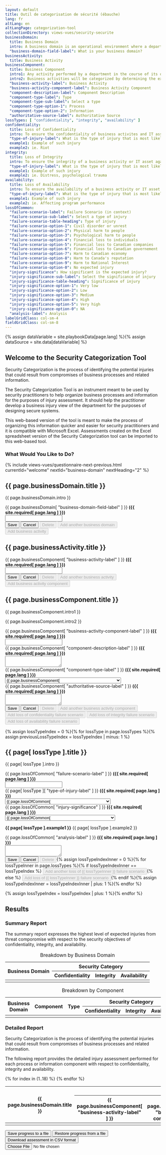 ```yaml
---
layout: default
title: Outil de categorisation de sécurité (ébauche)
lang: fr
altLang: en
altLangPage: categorization-tool
collectionDirectory: views-vues/security-securite
businessDomain:
  title: Business Domain
  intro: A business domain is an operational environment where a department performs business activities supporting common organizational objectives.
  "business-domain-field-label": What is your business domain?
businessActivity:
  title: Business Activity
businessComponent:
  title: Business Component
  intro1: Any activity performed by a department in the course of its operations to deliver or support the delivery of its programs or services. A business activity is composed of one or several business processes and related information assets.
  intro2: Business activities will be categorized by determining the expected injuries from IT-related threat compromise to the national and non-national interests that the business activities serve, and then determining the lveral of these expected injuries.
  "business-activity-label": Business Activity
  "business-activity-component-label": Business Activity Component
  "component-description-label": Component Description
  "component-type-label": Type
  "component-type-sub-label": Select a type
  "component-type-option-1": Process
  "component-type-option-2": Information
  "authoritative-source-label": Authoritative Source
lossTypes: [ "confidentiality", "integrity", "availability" ]
confidentiality:
  title: Loss of Confidentiality
  intro: To ensure the confidentiality of business activites and IT assets against a specified set of theats in order to prevent injury to national interests or non-national interests.
  "type-of-injury-label": What is the type of injury that is most likely to result from a loss of confidentiality?
  example1: Example of such injury
  example2: ie. Riot
integrity:
  title: Loss of Integrity
  intro: To ensure the integrity of a business activity or IT asset against a specified set of threats in order to prevent injury to national interests or non-national interests.
  "type-of-injury-label": What is the type of injury that is most likely to result from a loss of integrity?
  example1: Example of such injury
  example2: ie. Distress, psychological trauma
availability:
  title: Loss of Availability
  intro: To ensure the availability of a business activity or IT asset against a specified set of threats in order to prevent injury to national interests or non-national interests.
  "type-of-injury-label": What is the type of injury that is most likely to result from a loss of availability?
  example1: Example of such injury
  example2: ie. Affecting program performance
lossOfCommon:
  "failure-scenario-label": Failure Scenario (in context)
  "failure-scenario-sub-label": Select a type of injury
  "failure-scenario-table-heading": Type of injury
  "failure-scenario-option-1": Civil disorder or unrest
  "failure-scenario-option-2": Physical harm to people
  "failure-scenario-option-3": Psychological harm to people
  "failure-scenario-option-4": Financial loss to individuals
  "failure-scenario-option-5": Financial loss to Canadian companies
  "failure-scenario-option-6": Financial loss to Canadian governement
  "failure-scenario-option-7": Harm to Canadian economy
  "failure-scenario-option-8": Harm to Canada's reputation
  "failure-scenario-option-9": Harm to National Interest
  "failure-scenario-option-0": No expected injury
  "injury-significance": How significant is the expected injury?
  "injury-significance-sub-label": Select the significance of injury
  "injury-significance-table-heading": Significance of injury
  "injury-significance-option-1": Very low
  "injury-significance-option-2": Low
  "injury-significance-option-3": Medium
  "injury-significance-option-4": High
  "injury-significance-option-5": Very high
  "injury-significance-option-0": NA
  "analysis-label": Analysis
labelGridClass: col-sm-4
fieldGridClass: col-sm-8
---
```

{% assign dataVariable = site.playbookData[page.lang] %}{%
assign dataSource = site.data[dataVariable] %}

<span data-wb-format-gen='{ "resetForm": "#business-domain-form, #business-activity-form, #business-component-form, #loss-of-confidentiality-form, #loss-of-integrity-form, #loss-of-availability-form" }'></span>

<section id="welcome-section" class="wb-frmvld">
<form id="welcome-form" class="form-horizontal" method="post">

## Welcome to the Security Categorization Tool

Security Categorization is the process of identifying the potential injuries that could result from compromises of business processes and related information.

The Security Categorization Tool is an instrument meant to be used by security practitioners to help organize business processes and information for the purposes of injury assessment. It should help the practitioner develop a business injury view of the department for the purposes of designing secure systems.

This web-based version of the tool is meant to make the process of organizing this information quicker and easier for security practitioners and it is compatible with Microsoft Excel. Assessments created on the Excel spreadsheet version of the Security Categorization tool can be imported to this web-based tool.

<section>

<!-- markdownlint-disable MD026 -->

### What Would You Like to Do?

<!-- markdownlint-enable MD026 -->

<!-- Button for revealing the next section and hiding the current one -->
{% include views-vues/questionnaire-next-previous.html currentId="welcome" nextId="business-domain" nextHeading="2" %}

</section>

</form>
</section>

<section id="business-domain-section" class="hidden wb-frmvld">
<form id="business-domain-form" class="form-horizontal" method="post">

## {{ page.businessDomain.title }}

{{ page.businessDomain.intro }}

<div class="form-group" markdown="0">
<label for="business-domain-field" class="required {{ page.labelGridClass }}"><span class="field-name">{{ page.businessDomain[ "business-domain-field-label" ] }}</span> <strong class="required">({{ site.required[ page.lang ] }})</strong></label>
<div class="{{ page.fieldGridClass }}">
<input name="business-domain-field" id="business-domain-field" type="text" required="required" pattern=".{2,}" data-rule-minlength="2" />
</div>
</div>

<div class="btn-group" markdown="0">
<!-- Save to memory, update buttons across forms, enables/disables buttons in the current form, and (TODO) shows an indicator that the save was successful -->
<button id="save-domain" type="submit" class="btn btn-primary wb-calculate wb-format-gen" data-wb-calculate='{ "ignoreInit": true, "eventTrigger": "submit", "eventElement": "#business-domain-form", "listenerElement": "body", "returnFalse": true, "operations": [
  { "type": "action",
    "inputs": [
      { "type": "outputValue", "outputTarget": "#save-domain, #cancel-add-domain", "outputProperty": "disabled", "value": true },
      { "type": "outputValue", "outputTarget": "#delete-domain, #add-another-domain, #add-activity", "outputProperty": "disabled", "value": false },
      { "type": "event", "outputTarget": "#save-domain", "outputEvent": "save-domain-proceed" }
    ]
  }
] }' data-wb-format-gen='{ "eventTrigger": "save-domain-proceed", "eventElement": "#save-domain", "operations": [
  { "type": "sessionStorage", "key": "assessment", "source": "form-state", "container": "#business-domain-form", "action": "append" },
  { "type": "dataAttribute", "element": "#save-activity, #save-component, #save-loss-of-confidentiality, #save-loss-of-integrity, #save-loss-of-availability, #cancel-add-domain, #cancel-add-activity, #cancel-add-component, #cancel-add-loss-of-confidentiality, #cancel-add-loss-of-integrity, #cancel-add-loss-of-availability, #delete-domain, #delete-activity, #delete-component, #delete-loss-of-confidentiality, #delete-loss-of-integrity, #delete-loss-of-availability", "key": "data-wb-format-gen", "indexesKeys": [ "operations", 0, "indexesKeys", 0 ], "action": "increment" },
  { "type": "dataAttribute", "element": "#delete-domain, #delete-activity, #delete-component, #delete-loss-of-confidentiality, #delete-loss-of-integrity, #delete-loss-of-availability", "key": "data-wb-format-gen", "indexesKeys": [ "operations", 1, "indexesKeys", 0 ], "action": "increment" }
] }'>Save</button>
<!-- Loads the previous domain in the current form or clear the forms where a previous domain does not exist. Also enables/disables buttons in the current form. -->
<button id="cancel-add-domain" type="button" class="btn btn-default wb-format-gen wb-calculate" data-wb-format-gen='{ "eventTrigger": "click", "eventElement": "#cancel-add-domain", "operations": [
  { "type": "form", "source": "sessionStorage", "key": "assessment", "indexesKeys": [ -1 ], "action": "restore-form-state", "container": "#business-domain-form" }
] }' data-wb-calculate='{ "ignoreInit": true, "eventTrigger": "click", "eventElement": "#cancel-add-domain", "operations": [
  { "type": "action",
    "inputs": [
      { "type": "outputValue", "outputTarget": "#save-domain, #cancel-add-domain", "outputProperty": "disabled", "value": true },
      { "type": "outputValue", "outputTarget": "#delete-domain, #add-another-domain, #add-activity", "outputProperty": "disabled", "value": false }
    ]
  }
] }'>Cancel</button>
<!-- Disabled by default. (TODO) Brings up a delete confirmation dialog. If confirmed, deletes the current domain from memory, loads the previous domain in the current form, or resets the form if no previous domain exists. Also updates buttons across forms and enables/disabled buttons in the current form. -->
<button id="delete-domain" type="button" disabled="disabled" class="btn btn-default wb-format-gen wb-calculate" data-wb-format-gen='{ "eventTrigger": "click", "eventElement": "#delete-domain", "operations": [
  { "type": "sessionStorage", "key": "assessment", "indexesKeys": [ -1 ], "action": "delete" },
  { "type": "form", "source": "sessionStorage", "key": "assessment", "indexesKeys": [ -2 ], "action": "restore-form-state", "container": "#business-domain-form" },
  { "type": "dataAttribute", "element": "#save-activity, #save-component, #save-loss-of-confidentiality, #save-loss-of-integrity, #save-loss-of-availability, #cancel-add-domain, #cancel-add-activity, #cancel-add-component, #cancel-add-loss-of-confidentiality, #cancel-add-loss-of-integrity, #cancel-add-loss-of-availability, #delete-domain, #delete-activity, #delete-component, #delete-loss-of-confidentiality, #delete-loss-of-integrity, #delete-loss-of-availability", "key": "data-wb-format-gen", "indexesKeys": [ "operations", 0, "indexesKeys", 0 ], "action": "decrement" },
  { "type": "dataAttribute", "element": "#delete-domain, #delete-activity, #delete-component, #delete-loss-of-confidentiality, #delete-loss-of-integrity, #delete-loss-of-availability", "key": "data-wb-format-gen", "indexesKeys": [ "operations", 1, "indexesKeys", 0 ], "action": "decrement" }
] }' data-wb-calculate='{ "ignoreInit": true, "eventTrigger": "click", "eventElement": "#delete-domain", "operations": [
  { "type": "action",
    "inputs": [
      { "type": "outputValue", "outputTarget": "#save-domain, #cancel-add-domain", "outputProperty": "disabled", "value": true },
      { "type": "outputValue", "outputTarget": "#delete-domain, #add-another-domain, #add-activity", "outputProperty": "disabled", "value": false }
    ]
  }
] }'>Delete</button>
<!-- Disabled by default. Resets the current form and enables/disables buttons in the current form. -->
<button id="add-another-domain" type="button" disabled="disabled" class="btn btn-default wb-format-gen wb-calculate" data-wb-format-gen='{ "eventTrigger": "click", "eventElement": "#add-another-domain", "operations": [
  { "resetForm": "#business-domain-form" }
] }' data-wb-calculate='{ "ignoreInit": true, "eventTrigger": "click", "eventElement": "#add-another-domain", "operations": [
  { "type": "action",
    "inputs": [
      { "type": "outputValue", "outputTarget": "#delete-domain, #add-another-domain, #add-activity", "outputProperty": "disabled", "value": true },
      { "type": "outputValue", "outputTarget": "#save-domain, #cancel-add-domain", "outputProperty": "disabled", "value": false }
    ]
  }
] }'>Add another business domain</button>
<!-- Disabled by default. Resets the activity form, enables/disables buttons in the activity form, shows the activity form, hides this form. -->
<button id="add-activity" type="button" disabled="disabled" class="btn btn-default wb-format-gen wb-calculate" data-wb-format-gen='{ "eventTrigger": "click", "eventElement": "#add-activity", "operations": [
  { "resetForm": "#business-activity-form" }
] }' data-wb-calculate='{ "ignoreInit": true, "eventTrigger": "click", "eventElement": "#add-activity", "operations": [
  { "type": "action",
    "inputs": [
      { "type": "outputValue", "outputTarget": "#delete-activity, #add-another-activity, #add-component", "outputProperty": "disabled", "value": true },
      { "type": "outputValue", "outputTarget": "#save-activity, #cancel-add-activity", "outputProperty": "disabled", "value": false },
      { "type": "removeClass", "outputTarget": "#business-activity-section", "class": "hidden" },
      { "type": "addClass", "outputTarget": "#business-domain-section", "class": "hidden" }
    ]
  }
] }'>Add business activity</button>
</div>

</form>
</section>

<section id="business-activity-section" class="hidden wb-frmvld">
<form id="business-activity-form" class="form-horizontal" method="post">

## {{ page.businessActivity.title }}

<div class="form-group" markdown="0">
<label for="business-activity-field" class="required {{ page.labelGridClass }}"><span class="field-name">{{ page.businessComponent[ "business-activity-label" ] }}</span> <strong class="required">({{ site.required[ page.lang ] }})</strong></label>
<div class="{{ page.fieldGridClass }}">
<input name="business-activity-field" id="business-activity-field" type="text" required="required" pattern=".{2,}" data-rule-minlength="2" />
</div>
</div>

<div class="btn-group" markdown="0">
<!-- Save to memory, update buttons across forms, enables/disables buttons in the current form, and (TODO) shows an indicator that the save was successful -->
<button id="save-activity" type="submit" class="btn btn-primary wb-calculate wb-format-gen" data-wb-calculate='{ "ignoreInit": true, "eventTrigger": "submit", "eventElement": "#business-activity-form", "listenerElement": "body", "returnFalse": true, "operations": [
  { "type": "action",
    "inputs": [
      { "type": "outputValue", "outputTarget": "#save-activity, #cancel-add-activity", "outputProperty": "disabled", "value": true },
      { "type": "outputValue", "outputTarget": "#delete-activity, #add-another-activity, #add-component", "outputProperty": "disabled", "value": false },
      { "type": "event", "outputTarget": "#save-activity", "outputEvent": "save-activity-proceed" }
    ]
  }
] }' data-wb-format-gen='{ "eventTrigger": "save-activity-proceed", "eventElement": "#save-activity", "operations": [
  { "type": "sessionStorage", "key": "assessment", "indexesKeys": [ -1, 0, "activities" ], "source": "form-state", "container": "#business-activity-form", "action": "append" },
  { "type": "dataAttribute", "element": "#save-component, #save-loss-of-confidentiality, #save-loss-of-integrity, #save-loss-of-availability, #cancel-add-activity, #cancel-add-component, #cancel-add-loss-of-confidentiality, #cancel-add-loss-of-integrity, #cancel-add-loss-of-availability, #delete-activity, #delete-component, #delete-loss-of-confidentiality, #delete-loss-of-integrity, #delete-loss-of-availability", "key": "data-wb-format-gen", "indexesKeys": [ "operations", 0, "indexesKeys", 3 ], "action": "increment" },
  { "type": "dataAttribute", "element": "#delete-activity, #delete-component, #delete-loss-of-confidentiality, #delete-loss-of-integrity, #delete-loss-of-availability", "key": "data-wb-format-gen", "indexesKeys": [ "operations", 1, "indexesKeys", 3 ], "action": "increment" }
] }'>Save</button>
<!-- Loads the previous activity in the current form or clear the forms where a previous activity does not exist. Also enables/disables buttons in the current form. -->
<button id="cancel-add-activity" type="button" class="btn btn-default wb-format-gen wb-calculate" data-wb-format-gen='{ "eventTrigger": "click", "eventElement": "#cancel-add-activity", "operations": [
  { "type": "form", "source": "sessionStorage", "key": "assessment", "indexesKeys": [ -1, 0, "activities", -1 ], "action": "restore-form-state", "container": "#business-activity-form" }
] }' data-wb-calculate='{ "ignoreInit": true, "eventTrigger": "click", "eventElement": "#cancel-add-activity", "operations": [
  { "type": "action",
    "inputs": [
      { "type": "outputValue", "outputTarget": "#save-activity, #cancel-add-activity", "outputProperty": "disabled", "value": true },
      { "type": "outputValue", "outputTarget": "#delete-activity, #add-another-activity, #add-component", "outputProperty": "disabled", "value": false }
    ]
  }
] }'>Cancel</button>
<!-- Disabled by default. (TODO) Brings up a delete confirmation dialog. If confirmed, deletes the current activity from memory, loads the previous activity in the current form, or resets the form if no previous activity exists. Also updates buttons across forms and enables/disabled buttons in the current form. -->
<button id="delete-activity" type="button" disabled="disabled" class="btn btn-default wb-format-gen wb-calculate" data-wb-format-gen='{ "eventTrigger": "click", "eventElement": "#delete-activity", "operations": [
  { "type": "sessionStorage", "key": "assessment", "indexesKeys": [ -1, 0, "activities", -1 ], "action": "delete" },
  { "type": "form", "source": "sessionStorage", "key": "assessment", "indexesKeys": [ -1, 0, "activities", -2 ], "action": "restore-form-state", "container": "#business-activity-form" },
  { "type": "dataAttribute", "element": "#save-component, #save-loss-of-confidentiality, #save-loss-of-integrity, #save-loss-of-availability, #cancel-add-activity, #cancel-add-component, #cancel-add-loss-of-confidentiality, #cancel-add-loss-of-integrity, #cancel-add-loss-of-availability, #delete-activity, #delete-component, #delete-loss-of-confidentiality, #delete-loss-of-integrity, #delete-loss-of-availability", "key": "data-wb-format-gen", "indexesKeys": [ "operations", 0, "indexesKeys", 3 ], "action": "decrement" },
  { "type": "dataAttribute", "element": "#delete-activity, #delete-component, #delete-loss-of-confidentiality, #delete-loss-of-integrity, #delete-loss-of-availability", "key": "data-wb-format-gen", "indexesKeys": [ "operations", 1, "indexesKeys", 3 ], "action": "decrement" }
] }' data-wb-calculate='{ "ignoreInit": true, "eventTrigger": "click", "eventElement": "#delete-activity", "operations": [
  { "type": "action",
    "inputs": [
      { "type": "outputValue", "outputTarget": "#save-activity, #cancel-add-activity", "outputProperty": "disabled", "value": true },
      { "type": "outputValue", "outputTarget": "#delete-activity, #add-another-activity, #add-component", "outputProperty": "disabled", "value": false }
    ]
  }
] }'>Delete</button>
<!-- Disabled by default. Resets the current form and enables/disables buttons in the current form. -->
<button id="add-another-activity" type="button" disabled="disabled" class="btn btn-default wb-format-gen wb-calculate" data-wb-format-gen='{ "eventTrigger": "click", "eventElement": "#add-another-activity", "operations": [
  { "resetForm": "#business-activity-form" }
] }' data-wb-calculate='{ "ignoreInit": true, "eventTrigger": "click", "eventElement": "#add-another-activity", "operations": [
  { "type": "action",
    "inputs": [
      { "type": "outputValue", "outputTarget": "#delete-activity, #add-another-activity, #add-component", "outputProperty": "disabled", "value": true },
      { "type": "outputValue", "outputTarget": "#save-activity, #cancel-add-activity", "outputProperty": "disabled", "value": false }
    ]
  }
] }'>Add another business activity</button>
<!-- Disabled by default. Resets the component form, enables/disables buttons in the component form, shows the component form, hides this form. -->
<button id="add-component" type="button" disabled="disabled" class="btn btn-default wb-format-gen wb-calculate" data-wb-format-gen='{ "eventTrigger": "click", "eventElement": "#add-component", "operations": [
  { "resetForm": "#business-component-form" }
] }' data-wb-calculate='{ "ignoreInit": true, "eventTrigger": "click", "eventElement": "#add-component", "operations": [
  { "type": "action",
    "inputs": [
      { "type": "outputValue", "outputTarget": "#delete-component, #add-another-component, #add-loss-of-confidentiality, #add-loss-of-integrity, #add-loss-of-availability", "outputProperty": "disabled", "value": true },
      { "type": "outputValue", "outputTarget": "#save-component, #cancel-add-component", "outputProperty": "disabled", "value": false },
      { "type": "removeClass", "outputTarget": "#business-component-section", "class": "hidden" },
      { "type": "addClass", "outputTarget": "#business-activity-section", "class": "hidden" }
    ]
  }
] }'>Add business activity component</button>
</div>

</form>
</section>

<section id="business-component-section" class="hidden wb-frmvld">
<form id="business-component-form" class="form-horizontal" method="post">

## {{ page.businessComponent.title }}

{{ page.businessComponent.intro1 }}

{{ page.businessComponent.intro2 }}

<!-- Temporary div for purpose of creating container for the button. Remove when testing is done -->
<div id="business-activity-component-container">

<div class="form-group" markdown="0">
<label for="business-activity-component-field" class="required {{ page.labelGridClass }}"><span class="field-name">{{ page.businessComponent[ "business-activity-component-label" ] }}</span> <strong class="required">({{ site.required[ page.lang ] }})</strong></label>
<div class="{{ page.fieldGridClass }}">
<input name="business-activity-component-field" id="business-activity-component-field" type="text" required="required" pattern=".{2,}" data-rule-minlength="2" />
</div>
</div>

<div class="form-group" markdown="0">
<label for="component-description" class="required {{ page.labelGridClass }}"><span class="field-name">{{ page.businessComponent[ "component-description-label" ] }}</span> <strong class="required">({{ site.required[ page.lang ] }})</strong></label>
<div class="{{ page.fieldGridClass }}">
<textarea name="component-description" id="component-description" required="required"></textarea>
</div>
</div>

<div class="form-group" markdown="0">
<label for="component-type" class="required {{ page.labelGridClass }}"><span class="field-name">{{ page.businessComponent[ "component-type-label" ] }}</span> <strong class="required">({{ site.required[ page.lang ] }})</strong></label>
<div class="{{ page.fieldGridClass }}">
<select class="form-control" id="component-type" name="component-type" required="required">
<option label="{{ page.businessComponent[ "component-type-sub-label" ] }}"></option>
<option value="1">{{ page.businessComponent[ "component-type-option-1" ] }}</option>
<option value="2">{{ page.businessComponent[ "component-type-option-2" ] }}</option>
</select>
</div>
</div>

<div class="form-group" markdown="0">
<label for="authoritative-source" class="required {{ page.labelGridClass }}"><span class="field-name">{{ page.businessComponent[ "authoritative-source-label" ] }}</span> <strong class="required">({{ site.required[ page.lang ] }})</strong></label>
<div class="{{ page.fieldGridClass }}">
<textarea name="authoritative-source" id="authoritative-source" required="required"></textarea>
</div>
</div>

</div>

<div class="btn-group" markdown="0">
<!-- Save to memory, update buttons across forms, enables/disables buttons in the current form, and (TODO) shows an indicator that the save was successful -->
<button id="save-component" type="submit" class="btn btn-primary wb-calculate wb-format-gen" data-wb-format-gen='{ "type": "sessionStorage", "key": "assessment", "source": "form-state", "container": "#business-component-form", "indexesKeys": [ -1, 0, "activities", -1, 0, "components" ], "action": "append" }' data-wb-calculate='{ "ignoreInit": true, "eventTrigger": "submit", "eventElement": "#business-component-form", "listenerElement": "body", "returnFalse": true, "operations": [
  { "type": "action",
    "inputs": [
      { "type": "outputValue", "outputTarget": "#save-component, #cancel-add-component", "outputProperty": "disabled", "value": true },
      { "type": "outputValue", "outputTarget": "#delete-component, #add-another-component, #add-loss-of-confidentiality, #add-loss-of-integrity, #add-loss-of-availability", "outputProperty": "disabled", "value": false },
      { "type": "event", "outputTarget": "#save-component", "outputEvent": "save-component-proceed" }
    ]
  }
] }' data-wb-format-gen='{ "eventTrigger": "save-component-proceed", "eventElement": "#save-component", "operations": [
  { "type": "sessionStorage", "key": "assessment", "indexesKeys": [ -1, 0, "activities", -1, 0, "components" ], "source": "form-state", "container": "#business-component-form", "action": "append" },
  { "type": "dataAttribute", "element": "#save-loss-of-confidentiality, #save-loss-of-integrity, #save-loss-of-availability, #cancel-add-component, #cancel-add-loss-of-confidentiality, #cancel-add-loss-of-integrity, #cancel-add-loss-of-availability, #delete-component, #delete-loss-of-confidentiality, #delete-loss-of-integrity, #delete-loss-of-availability", "key": "data-wb-format-gen", "indexesKeys": [ "operations", 0, "indexesKeys", 6 ], "action": "increment" },
  { "type": "dataAttribute", "element": "#delete-component, #delete-loss-of-confidentiality, #delete-loss-of-integrity, #delete-loss-of-availability", "key": "data-wb-format-gen", "indexesKeys": [ "operations", 1, "indexesKeys", 6 ], "action": "increment" }
] }'>Save</button>
<!-- Loads the previous component in the current form or clear the forms where a previous component does not exist. Also enables/disables buttons in the current form. -->
<button id="cancel-add-component" type="button" class="btn btn-default wb-format-gen wb-calculate" data-wb-format-gen='{ "eventTrigger": "click", "eventElement": "#cancel-add-component", "operations": [
  { "type": "form", "source": "sessionStorage", "key": "assessment", "indexesKeys": [ -1, 0, "activities", -1, 0, "components", -1 ], "action": "restore-form-state", "container": "#business-component-form" }
] }' data-wb-calculate='{ "ignoreInit": true, "eventTrigger": "click", "eventElement": "#cancel-add-component", "operations": [
  { "type": "action",
    "inputs": [
      { "type": "outputValue", "outputTarget": "#save-component, #cancel-add-component", "outputProperty": "disabled", "value": true },
      { "type": "outputValue", "outputTarget": "#delete-component, #add-another-component, #add-loss-of-confidentiality, #add-loss-of-integrity, #add-loss-of-availability", "outputProperty": "disabled", "value": false }
    ]
  }
] }'>Cancel</button>
<!-- Disabled by default. (TODO) Brings up a delete confirmation dialog. If confirmed, deletes the current component from memory, loads the previous component in the current form, or resets the form if no previous component exists. Also updates buttons across forms and enables/disabled buttons in the current form. -->
<button id="delete-component" type="button" disabled="disabled" class="btn btn-default wb-format-gen wb-calculate" data-wb-format-gen='{ "eventTrigger": "click", "eventElement": "#delete-component", "operations": [
  { "type": "sessionStorage", "key": "assessment", "indexesKeys": [ -1, 0, "activities", -1, 0, "components", -1 ], "action": "delete" },
  { "type": "form", "source": "sessionStorage", "key": "assessment", "indexesKeys": [ -1, 0, "activities", -1, 0, "components", -2 ], "action": "restore-form-state", "container": "#business-component-form" },
  { "type": "dataAttribute", "element": "#save-loss-of-confidentiality, #save-loss-of-integrity, #save-loss-of-availability, #cancel-add-component, #cancel-add-loss-of-confidentiality, #cancel-add-loss-of-integrity, #cancel-add-loss-of-availability, #delete-component, #delete-loss-of-confidentiality, #delete-loss-of-integrity, #delete-loss-of-availability", "key": "data-wb-format-gen", "indexesKeys": [ "operations", 0, "indexesKeys", 6 ], "action": "decrement" },
  { "type": "dataAttribute", "element": "#delete-component, #delete-loss-of-confidentiality, #delete-loss-of-integrity, #delete-loss-of-availability", "key": "data-wb-format-gen", "indexesKeys": [ "operations", 1, "indexesKeys", 6 ], "action": "decrement" }
] }' data-wb-calculate='{ "ignoreInit": true, "eventTrigger": "click", "eventElement": "#delete-component", "operations": [
  { "type": "action",
    "inputs": [
      { "type": "outputValue", "outputTarget": "#save-component, #cancel-add-component", "outputProperty": "disabled", "value": true },
      { "type": "outputValue", "outputTarget": "#delete-component, #add-another-component, #add-loss-of-confidentiality, #add-loss-of-integrity, #add-loss-of-availability", "outputProperty": "disabled", "value": false }
    ]
  }
] }'>Delete</button>
<!-- Disabled by default. Resets the current form and enables/disables buttons in the current form. -->
<button id="add-another-component" type="button" disabled="disabled" class="btn btn-default wb-format-gen wb-calculate" data-wb-format-gen='{ "eventTrigger": "click", "eventElement": "#add-another-component", "operations": [
  { "resetForm": "#business-component-form" }
] }' data-wb-calculate='{ "ignoreInit": true, "eventTrigger": "click", "eventElement": "#add-another-component", "operations": [
  { "type": "action",
    "inputs": [
      { "type": "outputValue", "outputTarget": "#delete-component, #add-another-component, #add-loss-of-confidentiality, #add-loss-of-integrity, #add-loss-of-availability", "outputProperty": "disabled", "value": true },
      { "type": "outputValue", "outputTarget": "#save-component, #cancel-add-component", "outputProperty": "disabled", "value": false }
    ]
  }
] }'>Add another business activity component</button>
<!-- Disabled by default. Resets the loss of confidentiality form, enables/disables buttons in the loss of confidentiality form, shows the loss of confidentiality form, hides this form. -->
<button id="add-loss-of-confidentiality" type="button" disabled="disabled" class="btn btn-default wb-format-gen wb-calculate" data-wb-format-gen='{ "eventTrigger": "click", "eventElement": "#add-loss-of-confidentiality", "operations": [
  { "resetForm": "#loss-of-confidentiality-form" }
] }' data-wb-calculate='{ "ignoreInit": true, "eventTrigger": "click", "eventElement": "#add-loss-of-confidentiality", "operations": [
  { "type": "action",
    "inputs": [
      { "type": "outputValue", "outputTarget": "#delete-loss-of-confidentiality, #add-another-loss-of-confidentiality, #add-loss-of-integrity-confidentiality-form, #add-loss-of-availability-confidentiality-form", "outputProperty": "disabled", "value": true },
      { "type": "outputValue", "outputTarget": "#save-loss-of-confidentiality, #cancel-add-loss-of-confidentiality", "outputProperty": "disabled", "value": false },
      { "type": "removeClass", "outputTarget": "#loss-of-confidentiality-section", "class": "hidden" },
      { "type": "addClass", "outputTarget": "#business-component-section", "class": "hidden" }
    ]
  }
] }'>Add loss of confidentiality failure scenario</button>
<!-- Disabled by default. Resets the loss of integrity form, enables/disables buttons in the loss of integrity form, shows the loss of integrity form, hides this form. -->
<button id="add-loss-of-integrity" type="button" disabled="disabled" class="btn btn-default wb-format-gen wb-calculate" data-wb-format-gen='{ "eventTrigger": "click", "eventElement": "#add-loss-of-integrity", "operations": [
  { "resetForm": "#loss-of-integrity-form" }
] }' data-wb-calculate='{ "ignoreInit": true, "eventTrigger": "click", "eventElement": "#add-loss-of-integrity", "operations": [
  { "type": "action",
    "inputs": [
      { "type": "outputValue", "outputTarget": "#delete-loss-of-integrity, #add-loss-of-confidentiality-integrity-form, #add-another-loss-of-integrity, #add-loss-of-availability-integrity-form", "outputProperty": "disabled", "value": true },
      { "type": "outputValue", "outputTarget": "#save-loss-of-integrity, #cancel-add-loss-of-integrity", "outputProperty": "disabled", "value": false },
      { "type": "removeClass", "outputTarget": "#loss-of-integrity-section", "class": "hidden" },
      { "type": "addClass", "outputTarget": "#business-component-section", "class": "hidden" }
    ]
  }
] }'>Add loss of integrity failure scenario</button>
<!-- Disabled by default. Resets the loss of availability form, enables/disables buttons in the loss of availability form, shows the loss of availability form, hides this form. -->
<button id="add-loss-of-availability" type="button" disabled="disabled" class="btn btn-default wb-format-gen wb-calculate" data-wb-format-gen='{ "eventTrigger": "click", "eventElement": "#add-loss-of-availability", "operations": [
  { "resetForm": "#loss-of-availability-form" }
] }' data-wb-calculate='{ "ignoreInit": true, "eventTrigger": "click", "eventElement": "#add-loss-of-availability", "operations": [
  { "type": "action",
    "inputs": [
      { "type": "outputValue", "outputTarget": "#delete-loss-of-availability, #add-loss-of-confidentiality-availability-form, #add-loss-of-integrity-availability-form, #add-another-loss-of-availability", "outputProperty": "disabled", "value": true },
      { "type": "outputValue", "outputTarget": "#save-loss-of-availability, #cancel-add-loss-of-availability", "outputProperty": "disabled", "value": false },
      { "type": "removeClass", "outputTarget": "#loss-of-availability-section", "class": "hidden" },
      { "type": "addClass", "outputTarget": "#business-component-section", "class": "hidden" }
    ]
  }
] }'>Add loss of availability failure scenario</button>
</div>

</form>
</section>

{% assign lossTypeIndex = 0 %}{%
for lossType in page.lossTypes %}{%
  assign previousLossTypeIndex = lossTypeIndex | minus: 1 %}
<section id="loss-of-{{ lossType }}-section" class="hidden wb-frmvld">
<form id="loss-of-{{ lossType }}-form" class="form-horizontal" method="post">

## {{ page[ lossType ].title }}

{{ page[ lossType ].intro }}

<div class="form-group" markdown="0">
<label for="failure-scenario-{{ lossType }}" class="required {{ page.labelGridClass }}"><span class="field-name">{{ page.lossOfCommon[ "failure-scenario-label" ] }}</span> <strong class="required">({{ site.required[ page.lang ] }})</strong></label>
<div class="{{ page.fieldGridClass }}">
<input name="failure-scenario-{{ lossType }}" id="failure-scenario-{{ lossType }}" type="text" required="required" pattern=".{2,}" data-rule-minlength="2" />
</div>
</div>

<div class="form-group" markdown="0">
<label for="type-of-injury-{{ lossType }}" class="required {{ page.labelGridClass }}"><span class="field-name">{{ page[ lossType ][ "type-of-injury-label" ] }}</span> <strong class="required">({{ site.required[ page.lang ] }})</strong></label>
<div class="{{ page.fieldGridClass }}">
<select class="form-control" id="type-of-injury-{{ lossType }}" name="type-of-injury-{{ lossType }}" required="required">
<option label="{{ page.lossOfCommon[ "failure-scenario-sub-label" ] }}"></option>
<option value="1">{{ page.lossOfCommon[ "failure-scenario-option-1" ] }}</option>
<option value="2">{{ page.lossOfCommon[ "failure-scenario-option-2" ] }}</option>
<option value="3">{{ page.lossOfCommon[ "failure-scenario-option-3" ] }}</option>
<option value="4">{{ page.lossOfCommon[ "failure-scenario-option-4" ] }}</option>
<option value="5">{{ page.lossOfCommon[ "failure-scenario-option-5" ] }}</option>
<option value="6">{{ page.lossOfCommon[ "failure-scenario-option-6" ] }}</option>
<option value="7">{{ page.lossOfCommon[ "failure-scenario-option-7" ] }}</option>
<option value="8">{{ page.lossOfCommon[ "failure-scenario-option-8" ] }}</option>
<option value="9">{{ page.lossOfCommon[ "failure-scenario-option-9" ] }}</option>
<option value="0">{{ page.lossOfCommon[ "failure-scenario-option-0" ] }}</option>
</select>
</div>
</div>

<div class="form-group" markdown="0">
<label for="injury-significance-{{ lossType }}" class="required {{ page.labelGridClass }}"><span class="field-name">{{ page.lossOfCommon[ "injury-significance" ] }}</span> <strong class="required">({{ site.required[ page.lang ] }})</strong></label>
<div class="{{ page.fieldGridClass }}">
<select class="form-control" id="injury-significance-{{ lossType }}" name="injury-significance-{{ lossType }}" required="required">
<option label="{{ page.lossOfCommon[ "injury-significance-sub-label" ] }}"></option>
<option value="1">{{ page.lossOfCommon[ "injury-significance-option-1" ] }}</option>
<option value="2">{{ page.lossOfCommon[ "injury-significance-option-2" ] }}</option>
<option value="3">{{ page.lossOfCommon[ "injury-significance-option-3" ] }}</option>
<option value="4">{{ page.lossOfCommon[ "injury-significance-option-4" ] }}</option>
<option value="5">{{ page.lossOfCommon[ "injury-significance-option-5" ] }}</option>
<option value="0">{{ page.lossOfCommon[ "injury-significance-option-0" ] }}</option>
</select>
</div>
</div>

**{{ page[ lossType ].example1 }}** {{ page[ lossType ].example2 }}

<div class="form-group" markdown="0">
<label for="analysis-{{ lossType }}" class="required {{ page.labelGridClass }}"><span class="field-name">{{ page.lossOfCommon[ "analysis-label" ] }}</span> <strong class="required">({{ site.required[ page.lang ] }})</strong></label>
<div class="{{ page.fieldGridClass }}">
<textarea name="analysis-{{ lossType }}" id="analysis-{{ lossType }}" required="required"></textarea>
</div>
</div>

<div class="btn-group" markdown="0">
<!-- Save to memory, update buttons across forms, enables/disables buttons in the current form, and (TODO) shows an indicator that the save was successful -->
<button id="save-loss-of-{{ lossType }}" type="submit" class="btn btn-primary wb-format-gen wb-calculate" data-wb-format-gen='{ "type": "sessionStorage", "key": "assessment", "source": "form-state", "container": "#loss-of-{{ lossType }}-form", "indexesKeys": [ -1, 0, "activities", -1, 0, "components", -1, 0, "{{ lossType }}" ], "action": "append" }' data-wb-calculate='{ "ignoreInit": true, "eventTrigger": "submit", "eventElement": "#loss-of-{{ lossType }}-form", "listenerElement": "body", "returnFalse": true, "operations": [
  { "type": "action",
    "inputs": [
      { "type": "outputValue", "outputTarget": "#save-loss-of-{{ lossType }}, #cancel-add-loss-of-{{ lossType }}", "outputProperty": "disabled", "value": true },
      { "type": "outputValue", "outputTarget": "#delete-loss-of-{{ lossType }}, #add{% if lossTypeIndex == 0 %}-another{% endif %}-loss-of-confidentiality{% if lossTypeIndex != 0 %}-{{ lossType }}-form{% endif %}, #add{% if lossTypeIndex == 1 %}-another{% endif %}-loss-of-integrity{% if lossTypeIndex != 1 %}-{{ lossType }}-form{% endif %}, #add{% if lossTypeIndex == 2 %}-another{% endif %}-loss-of-availability{% if lossTypeIndex != 2 %}-{{ lossType }}-form{% endif %}", "outputProperty": "disabled", "value": false },
      { "type": "event", "outputTarget": "#save-loss-of-{{ lossType }}", "outputEvent": "save-loss-of-{{ lossType }}-proceed" }
    ]
  }
] }' data-wb-format-gen='{ "eventTrigger": "save-loss-of-{{ lossType }}-proceed", "eventElement": "#save-loss-of-{{ lossType }}", "operations": [
  { "type": "sessionStorage", "key": "assessment", "indexesKeys": [ -1, 0, "activities", -1, 0, "components", -1, 0, "{{ lossType }}" ], "source": "form-state", "container": "#loss-of-{{ lossType }}-form", "action": "append" },
  { "type": "dataAttribute", "element": "#cancel-add-loss-of-{{ lossType }}, #delete-loss-of-{{ lossType }}", "key": "data-wb-format-gen", "indexesKeys": [ "operations", 0, "indexesKeys", 9 ], "action": "increment" },
  { "type": "dataAttribute", "element": "#delete-loss-of-{{ lossType }}", "key": "data-wb-format-gen", "indexesKeys": [ "operations", 1, "indexesKeys", 9 ], "action": "increment" }
] }'>Save</button>
<!-- Loads the previous loss of {{ lossType }} in the current form or clear the forms where a previous loss of {{ lossType }} does not exist. Also enables/disables buttons in the current form. -->
<button id="cancel-add-loss-of-{{ lossType }}" type="button" class="btn btn-default wb-format-gen wb-calculate" data-wb-format-gen='{ "eventTrigger": "click", "eventElement": "#cancel-loss-of-{{ lossType }}", "operations": [
  { "type": "form", "source": "sessionStorage", "key": "assessment", "indexesKeys": [ -1, 0, "activities", -1, 0, "components", -1, 0, "{{ lossType }}", -1 ], "action": "restore-form-state", "container": "#loss-of-{{ lossType }}-form" }
] }' data-wb-calculate='{ "ignoreInit": true, "eventTrigger": "click", "eventElement": "#cancel-loss-of-{{ lossType }}", "operations": [
  { "type": "action",
    "inputs": [
      { "type": "outputValue", "outputTarget": "#save-loss-of-{{ lossType }}, #cancel-add-loss-of-{{ lossType }}", "outputProperty": "disabled", "value": true },
      { "type": "outputValue", "outputTarget": "#delete-loss-of-{{ lossType }}, #add{% if lossTypeIndex == 0 %}-another{% endif %}-loss-of-confidentiality{% if lossTypeIndex != 0 %}-{{ lossType }}-form{% endif %}, #add{% if lossTypeIndex == 1 %}-another{% endif %}-loss-of-integrity{% if lossTypeIndex != 1 %}-{{ lossType }}-form{% endif %}, #add{% if lossTypeIndex == 2 %}-another{% endif %}-loss-of-availability{% if lossTypeIndex != 2 %}-{{ lossType }}-form{% endif %}", "outputProperty": "disabled", "value": false }
    ]
  }
] }'>Cancel</button>
<!-- Disabled by default. (TODO) Brings up a delete confirmation dialog. If confirmed, deletes the current loss of {{ lossType }} from memory, loads the previous loss of {{ lossType }} in the current form, or resets the form if no previous loss of {{ lossType }} exists. Also updates buttons across forms and enables/disabled buttons in the current form. -->
<button id="delete-loss-of-{{ lossType }}" type="button" disabled="disabled" class="btn btn-default wb-format-gen wb-calculate" data-wb-format-gen='{ "eventTrigger": "click", "eventElement": "#delete-loss-of-{{ lossType }}", "operations": [
  { "type": "sessionStorage", "key": "assessment", "indexesKeys": [ -1, 0, "activities", -1, 0, "components", -1, 0, "{{ lossType }}", -1 ], "action": "delete" },
  { "type": "form", "source": "sessionStorage", "key": "assessment", "indexesKeys": [ -1, 0, "activities", -1, 0, "components", -1, 0, "{{ lossType }}", -2 ], "action": "restore-form-state", "container": "#loss-of-{{ lossType }}-form" },
  { "type": "dataAttribute", "element": "#cancel-add-loss-of-{{ lossType }}, #delete-loss-of-{{ lossType }}", "key": "data-wb-format-gen", "indexesKeys": [ "operations", 0, "indexesKeys", 9 ], "action": "decrement" },
  { "type": "dataAttribute", "element": "#delete-loss-of-{{ lossType }}", "key": "data-wb-format-gen", "indexesKeys": [ "operations", 1, "indexesKeys", 9 ], "action": "decrement" }
] }' data-wb-calculate='{ "ignoreInit": true, "eventTrigger": "click", "eventElement": "#delete-loss-of-{{ lossType }}", "operations": [
  { "type": "action",
    "inputs": [
      { "type": "outputValue", "outputTarget": "#save-loss-of-{{ lossType }}, #cancel-add-loss-of-{{ lossType }}", "outputProperty": "disabled", "value": true },
      { "type": "outputValue", "outputTarget": "#delete-loss-of-{{ lossType }}, #add{% if lossTypeIndex == 0 %}-another{% endif %}-loss-of-confidentiality{% if lossTypeIndex != 0 %}-{{ lossType }}-form{% endif %}, #add{% if lossTypeIndex == 1 %}-another{% endif %}-loss-of-integrity{% if lossTypeIndex != 1 %}-{{ lossType }}-form{% endif %}, #add{% if lossTypeIndex == 2 %}-another{% endif %}-loss-of-availability{% if lossTypeIndex != 2 %}-{{ lossType }}-form{% endif %}", "outputProperty": "disabled", "value": false }
    ]
  }
] }'>Delete</button>{%
assign lossTypeIndexInner = 0 %}{%
for lossTypeInner in page.lossTypes %}{%
  if lossTypeIndexInner == lossTypeIndex %}
<!-- Disabled by default. Resets the current form and enables/disables buttons in the current form. -->
<button id="add-another-loss-of-{{ lossTypeInner }}" type="button" disabled="disabled" class="btn btn-default wb-format-gen wb-calculate" data-wb-format-gen='{ "eventTrigger": "click", "eventElement": "#add-another-loss-of-{{ lossTypeInner }}", "operations": [
  { "resetForm": "#loss-of-{{ lossTypeInner }}-form" }
] }' data-wb-calculate='{ "ignoreInit": true, "eventTrigger": "click", "eventElement": "#add-another-loss-of-{{ lossTypeInner }}", "operations": [
  { "type": "action",
    "inputs": [
      { "type": "outputValue", "outputTarget": "#delete-loss-of-{{ lossTypeInner }}, #add{% if lossTypeIndex == 0 %}-another{% endif %}-loss-of-confidentiality{% if lossTypeIndex != 0 %}-{{ lossType }}-form{% endif %}, #add{% if lossTypeIndex == 1 %}-another{% endif %}-loss-of-integrity{% if lossTypeIndex != 1 %}-{{ lossType }}-form{% endif %}, #add{% if lossTypeIndex == 2 %}-another{% endif %}-loss-of-availability{% if lossTypeIndex != 2 %}-{{ lossType }}-form{% endif %}", "outputProperty": "disabled", "value": true },
      { "type": "outputValue", "outputTarget": "#save-loss-of-{{ lossTypeInner }}, #cancel-add-loss-of-{{ lossTypeInner }}", "outputProperty": "disabled", "value": false }
    ]
  }
] }'>Add another loss of {{ lossTypeInner }} failure scenario</button>{%
  else %}
<!-- Disabled by default. Resets the loss of {{ lossTypeInner }} form, enables/disables buttons in the loss of {{ lossTypeInner }} form, shows the loss of {{ lossTypeInner }} form, hides this form. -->
<button id="add-loss-of-{{ lossTypeInner }}-{{ lossType }}-form" type="button" disabled="disabled" class="btn btn-default wb-format-gen wb-calculate" data-wb-format-gen='{ "eventTrigger": "click", "eventElement": "#add-loss-of-{{ lossTypeInner }}-{{ lossType }}-form", "operations": [
  { "resetForm": "#loss-of-{{ lossTypeInner }}-form" }
] }' data-wb-calculate='{ "ignoreInit": true, "eventTrigger": "click", "eventElement": "#add-loss-of-{{ lossTypeInner }}-{{ lossType }}-form", "operations": [
  { "type": "action",
    "inputs": [
      { "type": "outputValue", "outputTarget": "#delete-loss-of-{{ lossTypeInner }}, #add{% if lossTypeIndex == 0 %}-another{% endif %}-loss-of-confidentiality{% if lossTypeIndex != 0 %}-{{ lossType }}-form{% endif %}, #add{% if lossTypeIndex == 1 %}-another{% endif %}-loss-of-integrity{% if lossTypeIndex != 1 %}-{{ lossType }}-form{% endif %}, #add{% if lossTypeIndex == 2 %}-another{% endif %}-loss-of-availability{% if lossTypeIndex != 2 %}-{{ lossType }}-form{% endif %}", "outputProperty": "disabled", "value": true },
      { "type": "outputValue", "outputTarget": "#save-loss-of-{{ lossTypeInner }}, #cancel-add-loss-of-{{ lossTypeInner }}", "outputProperty": "disabled", "value": false },
      { "type": "removeClass", "outputTarget": "#loss-of-{{ lossTypeInner }}-section", "class": "hidden" },
      { "type": "addClass", "outputTarget": "#loss-of-{{ lossType }}-section", "class": "hidden" }
    ]
  }
] }'>Add loss of {{ lossTypeInner }} failure scenario</button>{%
  endif %}{%
  assign lossTypeIndexInner = lossTypeIndexInner | plus: 1 %}{%
endfor %}
</div>

</form>
</section>{%
  assign lossTypeIndex = lossTypeIndex | plus: 1 %}{%
endfor %}

<section id="results-section">

## Results

<section id="summary-report-section">

### Summary Report

The summary report expresses the highest level of expected injuries from threat comporomise with respect to the security objectives of confidentiality, integrity, and availability.

<table class="table table-bordered">
<caption>Breakdown by Business Domain</caption>
<thead>
<tr>
<th rowspan="2">Business Domain</th>
<th colspan="3" class="text-center">Security Category</th>
</tr>
<tr>
<th class="text-center">Confidentiality</th>
<th class="text-center">Integrity</th>
<th class="text-center">Availability</th>
</tr>
</thead>
<tbody>
<tr>
<td></td>
<td class="text-center"></td>
<td class="text-center"></td>
<td class="text-center"></td>
</tr>
</tbody>
</table>

<table class="table table-bordered">
<caption>Breakdown by Component</caption>
<thead>
<tr>
<th rowspan="2">Business Domain</th>
<th rowspan="2">Component</th>
<th rowspan="2" class="text-center">Type</th>
<th colspan="3" class="text-center">Security Category</th>
</tr>
<tr>
<th class="text-center">Confidentiality</th>
<th class="text-center">Integrity</th>
<th class="text-center">Availability</th>
</tr>
</thead>
<tbody>
<tr>
<td></td>
<td></td>
<td class="text-center"></td>
<td class="text-center"></td>
<td class="text-center"></td>
<td class="text-center"></td>
</tr>
</tbody>
</table>

</section>

<section id="detailed-report-section">

### Detailed Report

Security Categorization is the process of identifying the potential injuries that could result from compromises of business processes and related information.

The following report provides the detailed injury assessment performed for each process or information component with respect to confidentiality, integrity and availability.

<table class="table table-bordered">
<thead>
<tr>
<th rowspan="2">{{ page.businessDomain.title }}</th>
<th colspan="5" class="text-center">{{ page.businessComponent.title }}</th>
<th colspan="4" class="text-center">{{ page.confidentiality.title }}</th>
<th colspan="4" class="text-center">{{ page.integrity.title }}</th>
<th colspan="4" class="text-center">{{ page.availability.title }}</th>
</tr>
<tr>
<th>{{ page.businessComponent[ "business-activity-label" ] }}</th>
<th>{{ page.businessComponent[ "business-activity-component-label" ] }}</th>
<th>{{ page.businessComponent[ "component-description-label" ] }}</th>
<th>{{ page.businessComponent[ "component-type-label" ] }}</th>
<th>{{ page.businessComponent[ "authoritative-source-label" ] }}</th>
<!-- {{ page.confidentiality.title }} -->
<th>{{ page.lossOfCommon[ "failure-scenario-label" ] }}</th>
<th>{{ page.lossOfCommon[ "failure-scenario-table-heading" ] }}</th>
<th>{{ page.lossOfCommon[ "injury-significance-table-heading" ] }}</th>
<th>{{ page.lossOfCommon[ "analysis-label" ] }}</th>
<!-- {{ page.integrity.title }} -->
<th>{{ page.lossOfCommon[ "failure-scenario-label" ] }}</th>
<th>{{ page.lossOfCommon[ "failure-scenario-table-heading" ] }}</th>
<th>{{ page.lossOfCommon[ "injury-significance-table-heading" ] }}</th>
<th>{{ page.lossOfCommon[ "analysis-label" ] }}</th>
<!-- {{ page.availability.title }} -->
<th>{{ page.lossOfCommon[ "failure-scenario-label" ] }}</th>
<th>{{ page.lossOfCommon[ "failure-scenario-table-heading" ] }}</th>
<th>{{ page.lossOfCommon[ "injury-significance-table-heading" ] }}</th>
<th>{{ page.lossOfCommon[ "analysis-label" ] }}</th>
</tr>
</thead>
<tbody class="wb-format-gen" data-wb-format-gen='{ "onInit": true, "eventTrigger": "storage-updated.wb-format-gen", "action": "set-table-rows", "source": "sessionStorage", "key": "assessment", "tableColSpecs": [
  { "relativeToColumn": -1, "dataContainerSource": [], "dataElementSource": [ 0, "state" ] },
  { "relativeToColumn": 0, "dataContainerSource": [ "activities" ], "dataElementSource": [ 0, "state" ] },
  { "relativeToColumn": 1, "dataContainerSource": [ 0, "components" ], "dataElementSource": [ 0, "state" ] },
  { "relativeToColumn": 2, "dataContainerSource": [], "dataElementSource": [ 1, "state" ] },
  { "relativeToColumn": 2, "dataContainerSource": [], "dataElementSource": [ 2, "text" ] },
  { "relativeToColumn": 2, "dataContainerSource": [], "dataElementSource": [ 3, "state" ] },
  { "relativeToColumn": 2, "dataContainerSource": [ 0, "confidentiality" ], "dataElementSource": [ 0, "state" ] },
  { "relativeToColumn": 6, "dataContainerSource": [], "dataElementSource": [ 1, "text" ] },
  { "relativeToColumn": 6, "dataContainerSource": [], "dataElementSource": [ 2, "text" ] },
  { "relativeToColumn": 6, "dataContainerSource": [], "dataElementSource": [ 3, "state" ] },
  { "relativeToColumn": 2, "dataContainerSource": [ 0, "integrity" ], "dataElementSource": [ 0, "state" ] },
  { "relativeToColumn": 10, "dataContainerSource": [], "dataElementSource": [ 1, "text" ] },
  { "relativeToColumn": 10, "dataContainerSource": [], "dataElementSource": [ 2, "text" ] },
  { "relativeToColumn": 10, "dataContainerSource": [], "dataElementSource": [ 3, "state" ] },
  { "relativeToColumn": 2, "dataContainerSource": [ 0, "availability" ], "dataElementSource": [ 0, "state" ] },
  { "relativeToColumn": 14, "dataContainerSource": [], "dataElementSource": [ 1, "text" ] },
  { "relativeToColumn": 14, "dataContainerSource": [], "dataElementSource": [ 2, "text" ] },
  { "relativeToColumn": 14, "dataContainerSource": [], "dataElementSource": [ 3, "state" ] }
], "container": "#detailed-report-section tbody"
}'>
<tr>{%
for index in (1..18) %}
<td></td>{%
endfor %}
</tr>
</tbody>
</table>

<div markdown="0" class="btn-group mrgn-tp-md">
<!-- Button for saving progress to a JSON file -->
<button type="button" class="btn btn-default wb-format-gen" data-wb-format-gen='{ "type": "json", "filename": "assessment-json", "source": "sessionStorage", "key": "assessment" }'>Save progress to a file</button>
<!-- Button for restoring progress from a JSON file. This button triggers the hidden input type="file" field. this is done to give more visual control over the appearance than what the input type="file" field allows. -->
<button id="restore-from-file-button" type="button" class="btn btn-default wb-calculate" data-wb-calculate='{ "ignoreInit": true, "eventTrigger": "click", "eventElement": "#restore-from-file-button", "operations": [
  { "type": "action",
    "inputs": [
      { "type": "event", "outputTarget": "#restore-from-file", "outputEvent": "click" }
    ]
  }
] }'>Restore progress from a file</button>
<button type="button" class="btn btn-default wb-format-gen" data-wb-format-gen='{ "type": "csv", "filename": "assessment-csv", "source": "sessionStorage", "key": "assessment", "tableColSpecs": [
  { "relativeToColumn": -1, "dataContainerSource": [], "dataElementSource": [ 0, "state" ] },
  { "relativeToColumn": 0, "dataContainerSource": [ "activities" ], "dataElementSource": [ 0, "state" ] },
  { "relativeToColumn": 1, "dataContainerSource": [ 0, "components" ], "dataElementSource": [ 0, "state" ] },
  { "relativeToColumn": 2, "dataContainerSource": [], "dataElementSource": [ 1, "state" ] },
  { "relativeToColumn": 2, "dataContainerSource": [], "dataElementSource": [ 2, "text" ] },
  { "relativeToColumn": 2, "dataContainerSource": [], "dataElementSource": [ 3, "state" ] },
  { "relativeToColumn": 2, "dataContainerSource": [ 0, "confidentiality" ], "dataElementSource": [ 0, "state" ] },
  { "relativeToColumn": 6, "dataContainerSource": [], "dataElementSource": [ 1, "text" ] },
  { "relativeToColumn": 6, "dataContainerSource": [], "dataElementSource": [ 2, "text" ] },
  { "relativeToColumn": 6, "dataContainerSource": [], "dataElementSource": [ 3, "state" ] },
  { "relativeToColumn": 2, "dataContainerSource": [ 0, "integrity" ], "dataElementSource": [ 0, "state" ] },
  { "relativeToColumn": 10, "dataContainerSource": [], "dataElementSource": [ 1, "text" ] },
  { "relativeToColumn": 10, "dataContainerSource": [], "dataElementSource": [ 2, "text" ] },
  { "relativeToColumn": 10, "dataContainerSource": [], "dataElementSource": [ 3, "state" ] },
  { "relativeToColumn": 2, "dataContainerSource": [ 0, "availability" ], "dataElementSource": [ 0, "state" ] },
  { "relativeToColumn": 14, "dataContainerSource": [], "dataElementSource": [ 1, "text" ] },
  { "relativeToColumn": 14, "dataContainerSource": [], "dataElementSource": [ 2, "text" ] },
  { "relativeToColumn": 14, "dataContainerSource": [], "dataElementSource": [ 3, "state" ] }
] }'>Download assessment in CSV format</button>
</div>
<div class="hidden">
<input id="restore-from-file" type="file" class="wb-format-gen" data-wb-format-gen='{ "type": "json", "action": "restore-storage", "target": "sessionStorage", "key": "assessment" }' />
</div>

</section>

</section>
